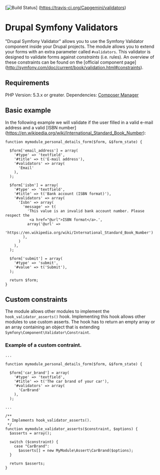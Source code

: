 [![Build Status](https://travis-ci.org/Capgemini/validators.svg?branch=8.x-1.x)]
(https://travis-ci.org/Capgemini/validators)
# Drupal Symfony Validators
"Drupal Symfony Validator" allows you to use the Symfony Validator component
inside your Drupal projects. The module allows you to extend your forms with
an extra parameter called `#validators`. This validator is designed to validate
forms against *constraints* (i.e. rules). An overview of these constraints can
be found on the [official component page]
(http://symfony.com/doc/current/book/validation.html#constraints).

## Requirements
PHP Version: 5.3.x or greater.
Dependencies: [Composer Manager](https://drupal.org/project/composer_manager)

## Basic example
In the following example we will validate if the user filled in a valid e-mail
address and a valid [ISBN number]
(https://en.wikipedia.org/wiki/International_Standard_Book_Number):

```
function mymodule_personal_details_form($form, &$form_state) {

  $form['email_address'] = array(
    '#type' => 'textfield',
    '#title' => t('E-mail address'),
    '#validators' => array(
      'Email'
    ),
  );

  $form['isbn'] = array(
    '#type' => 'textfield',
    '#title' => t('Bank account (ISBN format)'),
    '#validators' => array(
      'Isbn' => array(
        'message' => t(
          'This value is an invalid bank account number. Please respect the 
           <a href="@url">ISBN format</a>.',
          array('@url' => 
          'https://en.wikipedia.org/wiki/International_Standard_Book_Number')
        ),
      )
    ),
  );

  $form['submit'] = array(
    '#type' => 'submit',
    '#value' => t('Submit'),
  );

  return $form;
}
```

## Custom constraints
The module allows other modules to implement the 
`hook_validator_asserts()` hook. Implementing this hook allows other
modules to use custom asserts. The hook has to return an empty array or an array
containing an object that is extending `Symfony\Component\Validator\Constraint`.
 
### Example of a custom contraint.

```
...

function mymodule_personal_details_form($form, &$form_state) {

  $form['car_brand'] = array(
    '#type' => 'textfield',
    '#title' => t('The car brand of your car'),
    '#validators' => array(
      'CarBrand'
    ),
  );

...

/**
 * Implements hook_validator_asserts().
 */
function mymodule_validator_asserts($constraint, $options) {
  $asserts = array();

  switch ($constraint) {
    case "CarBrand":
      $asserts[] = new MyModule\Assert\CarBrand($options);
  }

  return $asserts;
}
```
